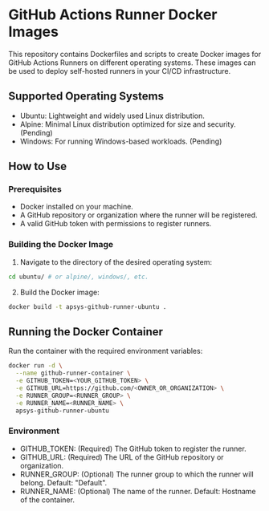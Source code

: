 # GitHub Actions Runner Docker Images

This repository contains Dockerfiles and scripts to create Docker images for GitHub Actions Runners on different operating systems. These images can be used to deploy self-hosted runners in your CI/CD infrastructure.

## Supported Operating Systems

- Ubuntu: Lightweight and widely used Linux distribution.
- Alpine: Minimal Linux distribution optimized for size and security. (Pending)
- Windows: For running Windows-based workloads. (Pending)

## How to Use

### Prerequisites

- Docker installed on your machine.
- A GitHub repository or organization where the runner will be registered.
- A valid GitHub token with permissions to register runners.

### Building the Docker Image

1. Navigate to the directory of the desired operating system:

```bash
cd ubuntu/ # or alpine/, windows/, etc.
```

2. Build the Docker image:

```bash
docker build -t apsys-github-runner-ubuntu .
```

## Running the Docker Container

Run the container with the required environment variables:

```bash
docker run -d \
  --name github-runner-container \
  -e GITHUB_TOKEN=<YOUR_GITHUB_TOKEN> \
  -e GITHUB_URL=https://github.com/<OWNER_OR_ORGANIZATION> \
  -e RUNNER_GROUP=<RUNNER_GROUP> \
  -e RUNNER_NAME=<RUNNER_NAME> \
  apsys-github-runner-ubuntu
```

### Environment

- GITHUB_TOKEN: (Required) The GitHub token to register the runner.
- GITHUB_URL: (Required) The URL of the GitHub repository or organization.
- RUNNER_GROUP: (Optional) The runner group to which the runner will belong. Default: "Default".
- RUNNER_NAME: (Optional) The name of the runner. Default: Hostname of the container.
